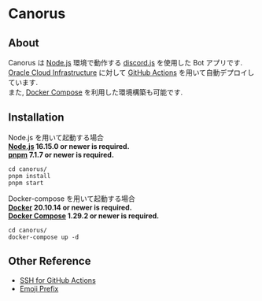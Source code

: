# Canorus

## About

Canorus は [Node.js](https://nodejs.org/ja/) 環境で動作する [discord.js](https://discord.js.org) を使用した Bot アプリです.  
[Oracle Cloud Infrastructure](https://www.oracle.com/jp/cloud/) に対して [GitHub Actions](https://github.com/features/actions) を用いて自動デプロイしています.  
また, [Docker Compose](https://docs.docker.com/compose/) を利用した環境構築も可能です.

## Installation

Node.js を用いて起動する場合  
**[Node.js](https://nodejs.org/ja/) 16.15.0 or newer is required.**  
**[pnpm](https://pnpm.io/ja/) 7.1.7 or newer is required.**

```sh-session
cd canorus/
pnpm install
pnpm start
```

Docker-compose を用いて起動する場合  
**[Docker](https://docs.docker.com/) 20.10.14 or newer is required.**  
**[Docker Compose](https://docs.docker.com/compose/) 1.29.2 or newer is required.**

```sh-session
cd canorus/
docker-compose up -d
```

## Other Reference

- [SSH for GitHub Actions](https://github.com/appleboy/ssh-action)
- [Emoji Prefix](https://gitmoji.dev/)
